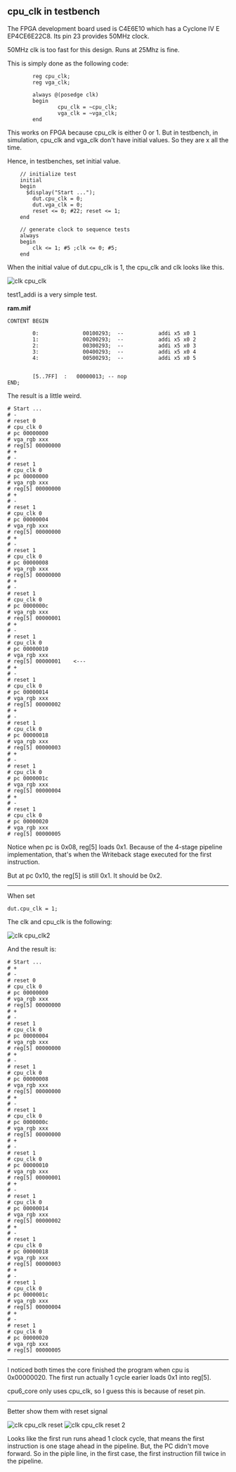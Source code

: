 ## cpu_clk in testbench

The FPGA development board used is C4E6E10 which has a Cyclone IV E EP4CE6E22C8. Its pin 23 provides 50MHz clock.

50MHz clk is too fast for this design. Runs at 25Mhz is fine.

This is simply done as the following code:
`````````````
        reg cpu_clk;
        reg vga_clk;

        always @(posedge clk)
        begin
                cpu_clk = ~cpu_clk;
                vga_clk = ~vga_clk;
        end

`````````````

This works on FPGA because cpu_clk is either 0 or 1.
But in testbench, in simulation, cpu_clk and vga_clk don't have initial values.
So they are x all the time.

Hence, in testbenches, set initial value.

````````````````
    // initialize test
    initial
    begin
      $display("Start ...");
        dut.cpu_clk = 0;
        dut.vga_clk = 0;
        reset <= 0; #22; reset <= 1;
    end

    // generate clock to sequence tests
    always
    begin
        clk <= 1; #5 ;clk <= 0; #5;
    end
````````````````

When the initial value of dut.cpu_clk is 1, the cpu_clk and clk looks like this.

![clk cpu_clk](image/cpu_clk.png)


test1_addi is a very simple test.

**ram.mif**
``````````````````````````
CONTENT BEGIN

        0:              00100293;  --           addi x5 x0 1
        1:              00200293;  --           addi x5 x0 2
        2:              00300293;  --           addi x5 x0 3
        3:              00400293;  --           addi x5 x0 4
        4:              00500293;  --           addi x5 x0 5


        [5..7FF]  :   00000013; -- nop
END;

``````````````````````````


The result is a little weird.

````````````
# Start ...
# -
# reset 0
# cpu_clk 0
# pc 00000000
# vga_rgb xxx
# reg[5] 00000000
# +
# -
# reset 1
# cpu_clk 0
# pc 00000000
# vga_rgb xxx
# reg[5] 00000000
# +
# -
# reset 1
# cpu_clk 0
# pc 00000004
# vga_rgb xxx
# reg[5] 00000000
# +
# -
# reset 1
# cpu_clk 0
# pc 00000008
# vga_rgb xxx
# reg[5] 00000000
# +
# -
# reset 1
# cpu_clk 0
# pc 0000000c
# vga_rgb xxx
# reg[5] 00000001
# +
# -
# reset 1
# cpu_clk 0
# pc 00000010
# vga_rgb xxx
# reg[5] 00000001    <---
# +
# -
# reset 1
# cpu_clk 0
# pc 00000014
# vga_rgb xxx
# reg[5] 00000002
# +
# -
# reset 1
# cpu_clk 0
# pc 00000018
# vga_rgb xxx
# reg[5] 00000003
# +
# -
# reset 1
# cpu_clk 0
# pc 0000001c
# vga_rgb xxx
# reg[5] 00000004
# +
# -
# reset 1
# cpu_clk 0
# pc 00000020
# vga_rgb xxx
# reg[5] 00000005
````````````

Notice when pc is 0x08, reg[5] loads 0x1.
Because of the 4-stage pipeline implementation, that's when the Writeback stage executed for the first instruction.

But at pc 0x10, the reg[5] is still 0x1. It should be 0x2.

--------------------
When set
`````````` 
dut.cpu_clk = 1;
``````````
The clk and cpu_clk is the following:

![clk cpu_clk2](image/cpu_clk2.png)

And the result is:

``````````````
# Start ...
# +
# -
# reset 0
# cpu_clk 0
# pc 00000000
# vga_rgb xxx
# reg[5] 00000000
# +
# -
# reset 1
# cpu_clk 0
# pc 00000004
# vga_rgb xxx
# reg[5] 00000000
# +
# -
# reset 1
# cpu_clk 0
# pc 00000008
# vga_rgb xxx
# reg[5] 00000000
# +
# -
# reset 1
# cpu_clk 0
# pc 0000000c
# vga_rgb xxx
# reg[5] 00000000
# +
# -
# reset 1
# cpu_clk 0
# pc 00000010
# vga_rgb xxx
# reg[5] 00000001
# +
# -
# reset 1
# cpu_clk 0
# pc 00000014
# vga_rgb xxx
# reg[5] 00000002
# +
# -
# reset 1
# cpu_clk 0
# pc 00000018
# vga_rgb xxx
# reg[5] 00000003
# +
# -
# reset 1
# cpu_clk 0
# pc 0000001c
# vga_rgb xxx
# reg[5] 00000004
# +
# -
# reset 1
# cpu_clk 0
# pc 00000020
# vga_rgb xxx
# reg[5] 00000005
``````````````

----------------------------
I noticed both times the core finished the program when cpu is 0x00000020.
The first run actually 1 cycle earier loads 0x1 into reg[5].

cpu6_core only uses cpu_clk, so I guess this is because of reset pin. 

---------------------------

Better show them with reset signal

![clk cpu_clk reset](image/cpu_clk_reset.png)
![clk cpu_clk reset 2](image/cpu_clk_reset2.png)


Looks like the first run runs ahead 1 clock cycle, that means the first instruction is one stage ahead in the pipeline.
But, the PC didn't move forward. So in the piple line, in the first case, the first instruction fill twice in the pipeline. 
